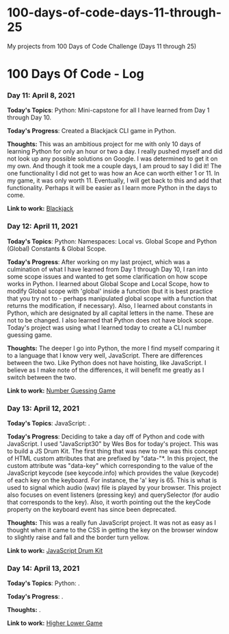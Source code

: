 # 100-days-of-code-days-11-through-25

My projects from 100 Days of Code Challenge (Days 11 through 25)

# 100 Days Of Code - Log

### Day 11: April 8, 2021

**Today's Topics**: Python: Mini-capstone for all I have learned from Day 1 through Day 10.

**Today's Progress**: Created a Blackjack CLI game in Python.

**Thoughts:** This was an ambitious project for me with only 10 days of learning Python for only an hour or two a day. I really pushed myself and did not look up any possible solutions on Google. I was determined to get it on my own. And though it took me a couple days, I am proud to say I did it! The one functionality I did not get to was how an Ace can worth either 1 or 11. In my game, it was only worth 11. Eventually, I will get back to this and add that functionality. Perhaps it will be easier as I learn more Python in the days to come.

**Link to work:** [Blackjack](https://replit.com/@matthewmjm/Blackjack#main.py)

### Day 12: April 11, 2021

**Today's Topics**: Python: Namespaces: Local vs. Global Scope and Python (Global) Constants & Global Scope.

**Today's Progress**: After working on my last project, which was a culmination of what I have learned from Day 1 through Day 10, I ran into some scope issues and wanted to get some clarification on how scope works in Python. I learned about Global Scope and Local Scope, how to modify Global scope with 'global' inside a function (but it is best practice that you try not to - perhaps manipulated global scope with a function that returns the modification, if necessary). Also, I learned about constants in Python, which are designated by all capital letters in the name. These are not to be changed. I also learned that Python does not have block scope. Today's project was using what I learned today to create a CLI number guessing game.

**Thoughts:** The deeper I go into Python, the more I find myself comparing it to a language that I know very well, JavaScript. There are differences between the two. Like Python does not have hoisting, like JavaScript. I believe as I make note of the differences, it will benefit me greatly as I switch between the two.

**Link to work:** [Number Guessing Game](https://replit.com/@matthewmjm/Number-Guessing-Game#main.py)

### Day 13: April 12, 2021

**Today's Topics**: JavaScript: .

**Today's Progress**: Deciding to take a day off of Python and code with JavaScript. I used "JavaScript30" by Wes Bos for today's project. This was to build a JS Drum Kit. The first thing that was new to me was this concept of HTML custom attributes that are prefixed by "data-"\*. In this project, the custom attribute was "data-key" which corresponding to the value of the JavaScript keycode (see keycode.info) which provides the value (keycode) of each key on the keyboard. For instance, the 'a' key is 65. This is what is used to signal which audio (wav) file is played by your browser. This project also focuses on event listeners (pressing key) and querySelector (for audio that corresponds to the key). Also, it worth pointing out the the keyCode property on the keyboard event has since been deprecated.

**Thoughts:** This was a really fun JavaScript project. It was not as easy as I thought when it came to the CSS in getting the key on the browser window to slightly raise and fall and the border turn yellow.

**Link to work:** [JavaScript Drum Kit](https://github.com/matthewmjm/100-days-of-code-days-11-through-25/tree/master/day13)

### Day 14: April 13, 2021

**Today's Topics**: Python: .

**Today's Progress**: .

**Thoughts:** .

**Link to work:** [Higher Lower Game](https://replit.com/@matthewmjm/Higher-Lower-Game#main.py)

